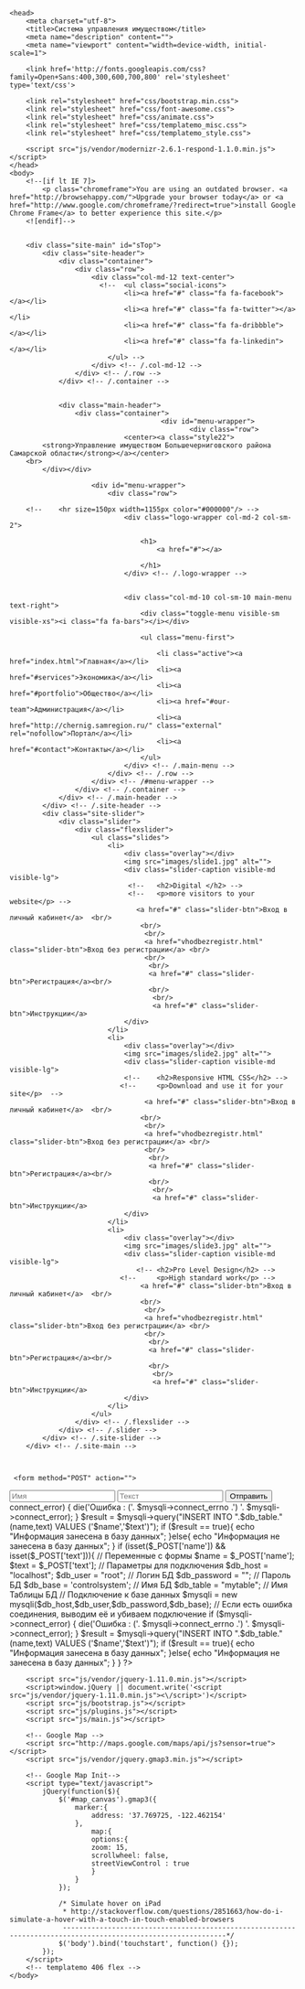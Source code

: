 <!DOCTYPE html>
<!--[if lt IE 7]>      <html class="no-js lt-ie9 lt-ie8 lt-ie7"> <![endif]-->
<!--[if IE 7]>         <html class="no-js lt-ie9 lt-ie8"> <![endif]-->
<!--[if IE 8]>         <html class="no-js lt-ie9"> <![endif]-->
<!--[if gt IE 8]><!--> <html class="no-js"> <!--<![endif]-->
    <head>
        <meta charset="utf-8">
        <title>Система управления имуществом</title>
    	<meta name="description" content="">
        <meta name="viewport" content="width=device-width, initial-scale=1">
<!-- 
Flex Template 
https://templatemo.com/tm-406-flex
-->
        <link href='http://fonts.googleapis.com/css?family=Open+Sans:400,300,600,700,800' rel='stylesheet' type='text/css'>
        
        <link rel="stylesheet" href="css/bootstrap.min.css">
        <link rel="stylesheet" href="css/font-awesome.css">
        <link rel="stylesheet" href="css/animate.css">
        <link rel="stylesheet" href="css/templatemo_misc.css">
        <link rel="stylesheet" href="css/templatemo_style.css">

        <script src="js/vendor/modernizr-2.6.1-respond-1.1.0.min.js"></script>
    </head>
    <body>
        <!--[if lt IE 7]>
            <p class="chromeframe">You are using an outdated browser. <a href="http://browsehappy.com/">Upgrade your browser today</a> or <a href="http://www.google.com/chromeframe/?redirect=true">install Google Chrome Frame</a> to better experience this site.</p>
        <![endif]-->


        <div class="site-main" id="sTop">
            <div class="site-header">
                <div class="container">
                    <div class="row">
                        <div class="col-md-12 text-center">
                          <!--  <ul class="social-icons">
                                <li><a href="#" class="fa fa-facebook"></a></li>
                                <li><a href="#" class="fa fa-twitter"></a></li>
                                <li><a href="#" class="fa fa-dribbble"></a></li>
                                <li><a href="#" class="fa fa-linkedin"></a></li>
                            </ul> --> 
                        </div> <!-- /.col-md-12 -->
                    </div> <!-- /.row -->
                </div> <!-- /.container -->
				
				
                <div class="main-header">
                    <div class="container">
										 <div id="menu-wrapper">
					                            <div class="row">
								<center><a class="style22">
			<strong>Управление имуществом Большечерниговского района Самарской области</strong></a></center>
        <br>
			</div></div>

                        <div id="menu-wrapper">
                            <div class="row">
			
		<!--	<hr size=150px width=1155px color="#000000"/> -->
                                <div class="logo-wrapper col-md-2 col-sm-2">
								
                                    <h1>
                                        <a href="#"></a>
										
                                    </h1>
                                </div> <!-- /.logo-wrapper -->
									
			
                                <div class="col-md-10 col-sm-10 main-menu text-right">
                                    <div class="toggle-menu visible-sm visible-xs"><i class="fa fa-bars"></i></div>
									
                                    <ul class="menu-first">
								
                                        <li class="active"><a href="index.html">Главная</a></li>
                                        <li><a href="#services">Экономика</a></li>
                                        <li><a href="#portfolio">Общество</a></li>
                                        <li><a href="#our-team">Администрация</a></li>
                                        <li><a href="http://chernig.samregion.ru/" class="external" rel="nofollow">Портал</a></li> 
                                        <li><a href="#contact">Контакты</a></li>                                 
                                    </ul>                                    
                                </div> <!-- /.main-menu -->
                            </div> <!-- /.row -->
                        </div> <!-- /#menu-wrapper -->                        
                    </div> <!-- /.container -->
                </div> <!-- /.main-header -->
            </div> <!-- /.site-header -->
            <div class="site-slider">
                <div class="slider">
                    <div class="flexslider">
                        <ul class="slides">
                            <li>
                                <div class="overlay"></div>
                                <img src="images/slide1.jpg" alt="">
                                <div class="slider-caption visible-md visible-lg">
                                 <!--   <h2>Digital </h2> -->
                                 <!--   <p>more visitors to your website</p> -->
                                   <a href="#" class="slider-btn">Вход в личный кабинет</a>  <br/>
									<br/>
									 <br/>
									 <a href="vhodbezregistr.html" class="slider-btn">Вход без регистрации</a> <br/>
									 <br/>
									  <br/>
									  <a href="#" class="slider-btn">Регистрация</a><br/>
									  <br/>
									   <br/>
									   <a href="#" class="slider-btn">Инструкции</a>
                                </div>
                            </li>
                            <li>
                                <div class="overlay"></div>
                                <img src="images/slide2.jpg" alt="">
                                <div class="slider-caption visible-md visible-lg">
                                <!--    <h2>Responsive HTML CSS</h2> -->
                               <!--     <p>Download and use it for your site</p>  -->
                                     <a href="#" class="slider-btn">Вход в личный кабинет</a>  <br/>
									<br/>
									 <br/>
									 <a href="vhodbezregistr.html" class="slider-btn">Вход без регистрации</a> <br/>
									 <br/>
									  <br/>
									  <a href="#" class="slider-btn">Регистрация</a><br/>
									  <br/>
									   <br/>
									   <a href="#" class="slider-btn">Инструкции</a>
                                </div>
                            </li>
                            <li>
                                <div class="overlay"></div>
                                <img src="images/slide3.jpg" alt="">
                                <div class="slider-caption visible-md visible-lg">
                                   <!-- <h2>Pro Level Design</h2> -->
                               <!--     <p>High standard work</p> -->
                                    <a href="#" class="slider-btn">Вход в личный кабинет</a>  <br/>
									<br/>
									 <br/>
									 <a href="vhodbezregistr.html" class="slider-btn">Вход без регистрации</a> <br/>
									 <br/>
									  <br/>
									  <a href="#" class="slider-btn">Регистрация</a><br/>
									  <br/>
									   <br/>
									   <a href="#" class="slider-btn">Инструкции</a>
                                </div>
                            </li>
                        </ul>
                    </div> <!-- /.flexslider -->
                </div> <!-- /.slider -->
            </div> <!-- /.site-slider -->
        </div> <!-- /.site-main -->

 
 
     <form method="POST" action="">
  <input name="name" type="text" placeholder="Имя"/>
  <input name="text" type="text" placeholder="Текст"/>
  <input type="submit" value="Отправить"/>
 </form>


<?php
// Переменные с формы
$name = $_POST['name'];
$text = $_POST['text'];

// Параметры для подключения
$db_host = "localhost"; 
$db_user = "root"; // Логин БД
$db_password = ""; // Пароль БД
$db_base = 'controlsystem'; // Имя БД
$db_table = "mytable"; // Имя Таблицы БД

// Подключение к базе данных
$mysqli = new mysqli($db_host,$db_user,$db_password,$db_base);

// Если есть ошибка соединения, выводим её и убиваем подключение
if ($mysqli->connect_error) {
    die('Ошибка : ('. $mysqli->connect_errno .') '. $mysqli->connect_error);
}
$result = $mysqli->query("INSERT INTO ".$db_table." (name,text) VALUES ('$name','$text')");
if ($result == true){
	echo "Информация занесена в базу данных";
}else{
	echo "Информация не занесена в базу данных";
}
if (isset($_POST['name']) && isset($_POST['text'])){

    // Переменные с формы
    $name = $_POST['name'];
    $text = $_POST['text'];
    
    // Параметры для подключения
    $db_host = "localhost"; 
    $db_user = "root"; // Логин БД
    $db_password = ""; // Пароль БД
    $db_base = 'controlsystem'; // Имя БД
    $db_table = "mytable"; // Имя Таблицы БД
    
    // Подключение к базе данных
    $mysqli = new mysqli($db_host,$db_user,$db_password,$db_base);

    // Если есть ошибка соединения, выводим её и убиваем подключение
	if ($mysqli->connect_error) {
	    die('Ошибка : ('. $mysqli->connect_errno .') '. $mysqli->connect_error);
	}
    
    $result = $mysqli->query("INSERT INTO ".$db_table." (name,text) VALUES ('$name','$text')");
    
    if ($result == true){
    	echo "Информация занесена в базу данных";
    }else{
    	echo "Информация не занесена в базу данных";
    }
}
?>





        <script src="js/vendor/jquery-1.11.0.min.js"></script>
        <script>window.jQuery || document.write('<script src="js/vendor/jquery-1.11.0.min.js"><\/script>')</script>
        <script src="js/bootstrap.js"></script>
        <script src="js/plugins.js"></script>
        <script src="js/main.js"></script>

        <!-- Google Map -->
        <script src="http://maps.google.com/maps/api/js?sensor=true"></script>
        <script src="js/vendor/jquery.gmap3.min.js"></script>
        
        <!-- Google Map Init-->
        <script type="text/javascript">
            jQuery(function($){
                $('#map_canvas').gmap3({
                    marker:{
                        address: '37.769725, -122.462154' 
                    },
                        map:{
                        options:{
                        zoom: 15,
                        scrollwheel: false,
                        streetViewControl : true
                        }
                    }
                });

                /* Simulate hover on iPad
                 * http://stackoverflow.com/questions/2851663/how-do-i-simulate-a-hover-with-a-touch-in-touch-enabled-browsers
                 --------------------------------------------------------------------------------------------------------------*/ 
                $('body').bind('touchstart', function() {});
            });
        </script>
        <!-- templatemo 406 flex -->
    </body>
</html>
